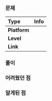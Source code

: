 ### 문제

| Type         | Info |
| :----------- | :--- |
| **Platform** |      |
| **Level**    |      |
| **Link**     |      |

### 풀이

### 어려웠던 점

### 알게된 점
